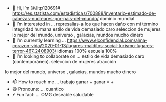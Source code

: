 - 👋 Hi, I’m @Jltp120691#
https://es.statista.com/estadisticas/700888/inventario-estimado-de-cabezas-nucleares-por-pais-del-mundo/
dominio mundial 
- 👀 I’m interested in ...
represalias-a los que hacen daño con mi término integridad humana 
estilo de vida demasiado caro 
seleccion de mujeres 
lo mejor del mundo, universo , galaxias, mundos
mucho dinero
- 🌱 I’m currently learning ...
https://www.elconfidencial.com/alma-corazon-vida/2020-01-13/lugares-malditos-social-turismo-lugares-terror-467_2408903/
idiomas 100%
escuela 100%
- 💞️ I’m looking to collaborate on ...
estilo de vida demasiado caro (contemporáneo).
seleccion de mujeres atracción 

lo mejor del mundo, universo , galaxias, mundos
mucho dinero
- 📫 How to reach me ...
trabajo ganar + ganar = +
- 😄 Pronouns: ...
cuantico 
- ⚡ Fun fact: ...
OMG
deseable 
saludable 


<!---
Jltp120691/Jltp120691 is a ✨ special ✨ repository because its `README.md` (this file) appears on your GitHub profile.
You can click the Preview link to take a look at your changes.
--->
